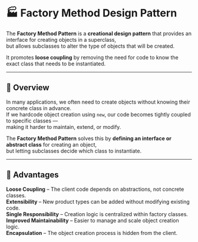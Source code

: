 # 🏭 Factory Method Design Pattern 

The **Factory Method Pattern** is a **creational design pattern** that provides an interface for creating objects in a superclass,  
but allows subclasses to alter the type of objects that will be created.

It promotes **loose coupling** by removing the need for code to know the exact class that needs to be instantiated.

---

## 📘 Overview

In many applications, we often need to create objects without knowing their concrete class in advance.  
If we hardcode object creation using `new`, our code becomes tightly coupled to specific classes —  
making it harder to maintain, extend, or modify.

The **Factory Method Pattern** solves this by **defining an interface or abstract class** for creating an object,  
but letting subclasses decide which class to instantiate.

---

## 🧠 Advantages

**Loose Coupling** – The client code depends on abstractions, not concrete classes.  
**Extensibility** – New product types can be added without modifying existing code.  
**Single Responsibility** – Creation logic is centralized within factory classes.  
**Improved Maintainability** – Easier to manage and scale object creation logic.  
**Encapsulation** – The object creation process is hidden from the client.  
